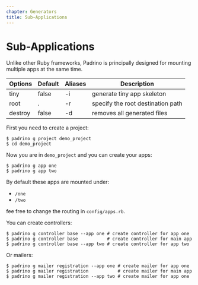 ```yaml
---
chapter: Generators
title: Sub-Applications
---
```


# Sub-Applications

Unlike other Ruby frameworks, Padrino is principally designed for mounting
multiple apps at the same time.

Options | Default | Aliases | Description
------- | ------- | ------- | ---------------------------------
tiny    | false   | -i      | generate tiny app skeleton
root    | .       | -r      | specify the root destination path
destroy | false   | -d      | removes all generated files

First you need to create a project:

```shell
$ padrino g project demo_project
$ cd demo_project
```

Now you are in `demo_project` and you can create your apps:

```shell
$ padrino g app one
$ padrino g app two
```

By default these apps are mounted under:

- `/one`
- `/two`

fee free to change the routing in `config/apps.rb`.

You can create controllers:

```shell
$ padrino g controller base --app one # create controller for app one
$ padrino g controller base           # create controller for main app
$ padrino g controller base --app two # create controller for app two
```

Or mailers:

```shell
$ padrino g mailer registration --app one # create mailer for app one
$ padrino g mailer registration           # create mailer for main app
$ padrino g mailer registration --app two # create mailer for app one
```
